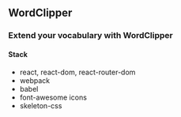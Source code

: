 ## WordClipper

### Extend your vocabulary with WordClipper

#### Stack

- react, react-dom, react-router-dom
- webpack
- babel
- font-awesome icons
- skeleton-css
